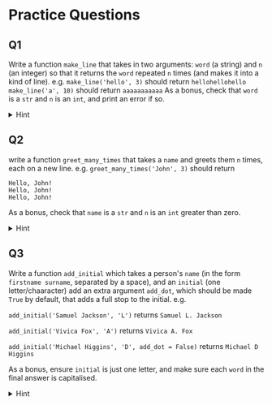# Practice Questions

## Q1

Write a function `make_line` that takes in two arguments: `word` (a string) and `n` (an integer)
so that it returns the `word` repeated `n` times (and makes it into a kind of line).
e.g. 
`make_line('hello', 3)` should return `hellohellohello`
`make_line('a', 10)` should return `aaaaaaaaaaa`
As a bonus, check that `word` is a `str` and `n` is an `int`, and print an error if so.

<details>
  <summary>Hint</summary>
  
  Example check for `n`: 
  ```
  if type(n) is str: 
    print('oops, n is string!')
    return
  ```
</details>

## Q2

write a function `greet_many_times` that takes a `name` and greets them `n` times, each on a new line.
e.g. `greet_many_times('John', 3)` should return
```
Hello, John!
Hello, John!
Hello, John!
```
As a bonus, check that `name` is a `str` and `n` is an `int` greater than zero.

<details>
  <summary>Hint</summary>
  
  `['blah']*3` would create `['blah', 'blah', 'blah']`
  and `'\n'.join(['blah', 'blah', 'blah'])` will make the string
  ```
  blah
  blah
  blah
  ```
</details>

## Q3

Write a function `add_initial` which takes a person's `name` (in the form `firstname surname`, separated by a space), and an `initial` (one letter/chaaracter)
add an extra argument `add_dot`, which should be made `True` by default, that adds a full stop to the initial.
e.g. 

`add_initial('Samuel Jackson', 'L')` returns `Samuel L. Jackson`

`add_initial('Vivica Fox', 'A')` returns `Vivica A. Fox`

`add_initial('Michael Higgins', 'D', add_dot = False)` returns `Michael D Higgins`

As a bonus, ensure `initial` is just one letter, and make sure each `word` in the final answer is capitalised.

<details>
  <summary>Hint</summary>
  
  `'A' + '.' = 'A.'`

  `'joe bloggs'.split(' ')` would give  `['joe', 'bloggs']`
  
  And if we have `my_list = ['joe', 'bloggs']`
  then `my_list.insert(1, 'A')` updates `my_list` to `['joe', 'a', 'bloggs']` (it inserts `A` at index 1).
</details>
